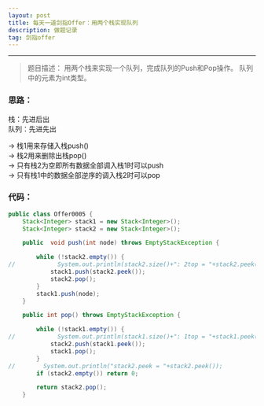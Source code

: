 ```yaml
---
layout: post
title: 每天一道剑指Offer：用两个栈实现队列
description: 做题记录
tag: 剑指offer
---
```


---




> 题目描述：
> 用两个栈来实现一个队列，完成队列的Push和Pop操作。 队列中的元素为int类型。

### 思路：

栈：先进后出  
队列：先进先出   

->  栈1用来存储入栈push()  
->  栈2用来删除出栈pop()  
->  只有栈2为空即所有数据全部调入栈1时可以push  
->  只有栈1中的数据全部逆序的调入栈2时可以pop  

### 代码：

```java
public class Offer0005 {
    Stack<Integer> stack1 = new Stack<Integer>();
    Stack<Integer> stack2 = new Stack<Integer>();

    public  void push(int node) throws EmptyStackException {

        while (!stack2.empty()) {
//            System.out.println(stack2.size()+": 2top = "+stack2.peek());
            stack1.push(stack2.peek());
            stack2.pop();
        }
        stack1.push(node);
    }

    public int pop() throws EmptyStackException {

        while (!stack1.empty()) {
//            System.out.println(stack1.size()+": 1top = "+stack1.peek());
            stack2.push(stack1.peek());
            stack1.pop();
        }
//        System.out.println("stack2.peek = "+stack2.peek());
        if (stack2.empty()) return 0;

        return stack2.pop();
    }
```

